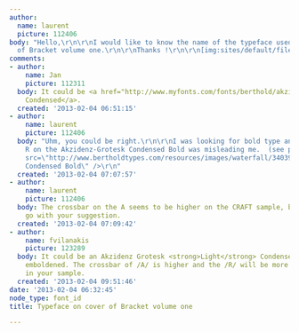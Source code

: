 ```yaml
---
author:
  name: laurent
  picture: 112406
body: "Hello,\r\n\r\nI would like to know the name of the typeface used on the cover
  of Bracket volume one.\r\n\r\nThanks !\r\n\r\n[img:sites/default/files/old-images/tumblr_mfo2lyiO7r1qhf72jo1_1280_4493.jpeg]\r\n"
comments:
- author:
    name: Jan
    picture: 112311
  body: It could be <a href="http://www.myfonts.com/fonts/berthold/akzidenz-grotesk-be/">Akzidenz-Grotesk
    Condensed</a>.
  created: '2013-02-04 06:51:15'
- author:
    name: laurent
    picture: 112406
  body: "Uhm, you could be right.\r\n\r\nI was looking for bold type and the different
    R on the Akzidenz-Grotesk Condensed Bold was misleading me.  (see pic for reference.)\r\n\r\nThanks.\r\n\r\n<img
    src=\"http://www.bertholdtypes.com/resources/images/waterfall/34039.png\" alt=\"Akzidenz-Grotesk
    Condensed Bold\" />\r\n"
  created: '2013-02-04 07:07:57'
- author:
    name: laurent
    picture: 112406
  body: The crossbar on the A seems to be higher on the CRAFT sample, but still  I'll
    go with your suggestion.
  created: '2013-02-04 07:09:42'
- author:
    name: fvilanakis
    picture: 123289
  body: It could be an Akzidenz Grotesk <strong>Light</strong> Condensed, artificially
    emboldened. The crossbar of /A/ is higher and the /R/ will be more "square" as
    in your sample.
  created: '2013-02-04 09:51:46'
date: '2013-02-04 06:32:45'
node_type: font_id
title: Typeface on cover of Bracket volume one

---
```

